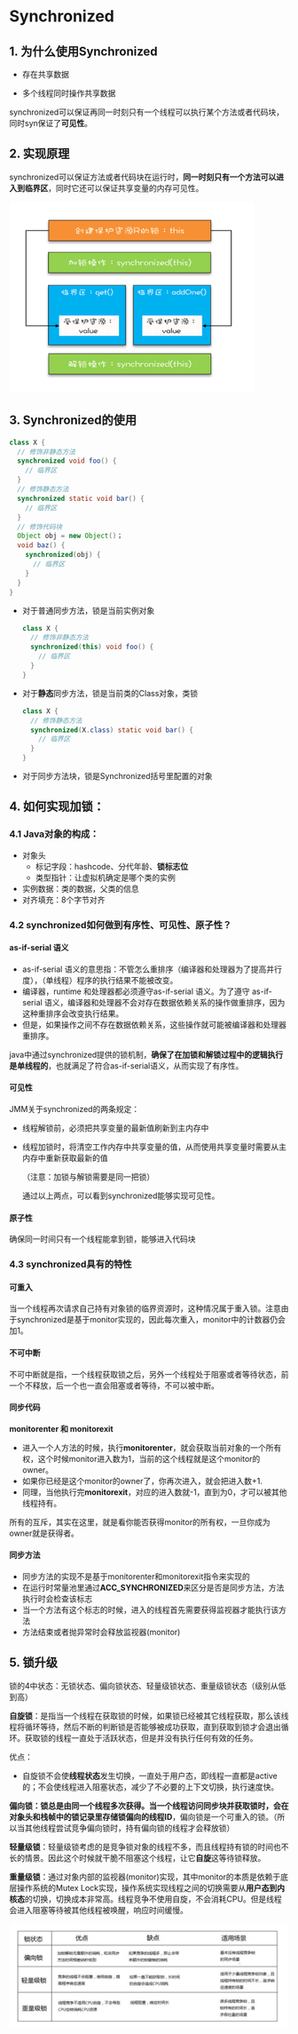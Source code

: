 # Synchronized

## 1. 为什么使用Synchronized

- 存在共享数据

- 多个线程同时操作共享数据

synchronized可以保证再同一时刻只有一个线程可以执行某个方法或者代码块，同时syn保证了**可见性**。

## 2. 实现原理

synchronized可以保证方法或者代码块在运行时，**同一时刻只有一个方法可以进入到临界区**，同时它还可以保证共享变量的内存可见性。

![保护临界区](01_synchronized.assets/image-20200913190624900.png)

## 3. Synchronized的使用

```java
class X {
  // 修饰非静态方法
  synchronized void foo() {
    // 临界区
  }
  // 修饰静态方法
  synchronized static void bar() {
    // 临界区
  }
  // 修饰代码块
  Object obj = new Object()；
  void baz() {
    synchronized(obj) {
      // 临界区
    }
  }
} 
```

- 对于普通同步方法，锁是当前实例对象

  ```java
  class X {
    // 修饰非静态方法
    synchronized(this) void foo() {
      // 临界区
    }
  }
  ```

- 对于**静态**同步方法，锁是当前类的Class对象，类锁

  ```java
  class X {
    // 修饰静态方法
    synchronized(X.class) static void bar() {
      // 临界区
    }
  }
  ```

- 对于同步方法块，锁是Synchronized括号里配置的对象



## 4. 如何实现加锁：

### 4.1 Java对象的构成：

- 对象头
  - 标记字段：hashcode、分代年龄、**锁标志位**
  - 类型指针：让虚拟机确定是哪个类的实例
- 实例数据：类的数据，父类的信息
- 对齐填充：8个字节对齐

### 4.2 synchronized如何做到有序性、可见性、原子性？

#### as-if-serial 语义

- as-if-serial 语义的意思指：不管怎么重排序（编译器和处理器为了提高并行度），（单线程）程序的执行结果不能被改变。
- 编译器，runtime 和处理器都必须遵守as-if-serial 语义。为了遵守 as-if-serial 语义，编译器和处理器不会对存在数据依赖关系的操作做重排序，因为这种重排序会改变执行结果。
- 但是，如果操作之间不存在数据依赖关系，这些操作就可能被编译器和处理器重排序。 

java中通过synchronized提供的锁机制，**确保了在加锁和解锁过程中的逻辑执行是单线程的**，也就满足了符合as-if-serial语义，从而实现了有序性。

#### 可见性

JMM关于synchronized的两条规定：

- 线程解锁前，必须把共享变量的最新值刷新到主内存中

- 线程加锁时，将清空工作内存中共享变量的值，从而使用共享变量时需要从主内存中重新获取最新的值

  （注意：加锁与解锁需要是同一把锁）

   通过以上两点，可以看到synchronized能够实现可见性。

#### 原子性

确保同一时间只有一个线程能拿到锁，能够进入代码块

### 4.3 synchronized具有的特性

#### 可重入

当一个线程再次请求自己持有对象锁的临界资源时，这种情况属于重入锁。注意由于synchronized是基于monitor实现的，因此每次重入，monitor中的计数器仍会加1。

#### 不可中断

不可中断就是指，一个线程获取锁之后，另外一个线程处于阻塞或者等待状态，前一个不释放，后一个也一直会阻塞或者等待，不可以被中断。

#### 同步代码

**monitorenter 和 monitorexit**

- 进入一个人方法的时候，执行**monitorenter**，就会获取当前对象的一个所有权，这个时候monitor进入数为1，当前的这个线程就是这个monitor的owner。
- 如果你已经是这个monitor的owner了，你再次进入，就会把进入数+1.
- 同理，当他执行完**monitorexit**，对应的进入数就-1，直到为0，才可以被其他线程持有。

所有的互斥，其实在这里，就是看你能否获得monitor的所有权，一旦你成为owner就是获得者。

#### 同步方法

- 同步方法的实现不是基于monitorenter和monitorexit指令来实现的
- 在运行时常量池里通过**ACC_SYNCHRONIZED**来区分是否是同步方法，方法执行时会检查该标志
- 当一个方法有这个标志的时候，进入的线程首先需要获得监视器才能执行该方法
- 方法结束或者抛异常时会释放监视器(monitor)



## 5. 锁升级

锁的4中状态：无锁状态、偏向锁状态、轻量级锁状态、重量级锁状态（级别从低到高）

**自旋锁**：是指当一个线程在获取锁的时候，如果锁已经被其它线程获取，那么该线程将循环等待，然后不断的判断锁是否能够被成功获取，直到获取到锁才会退出循环。获取锁的线程一直处于活跃状态，但是并没有执行任何有效的任务。

优点：

* 自旋锁不会使**线程状态**发生切换，一直处于用户态，即线程一直都是active的；不会使线程进入阻塞状态，减少了不必要的上下文切换，执行速度快。

**偏向锁：**锁总是由同一个线程多次获得。当一个线程访问同步块并获取锁时，会在对象头和栈帧中的**锁记录里存储锁偏向的线程ID**，偏向锁是一个可重入的锁。（所以当其他线程尝试竞争偏向锁时，持有偏向锁的线程才会释放锁）

**轻量级锁**：轻量级锁考虑的是竞争锁对象的线程不多，而且线程持有锁的时间也不长的情景。因此这个时候就干脆不阻塞这个线程，让它**自旋**这等待锁释放。

**重量级锁**：通过对象内部的监视器(monitor)实现，其中monitor的本质是依赖于底层操作系统的Mutex Lock实现，操作系统实现线程之间的切换需要从**用户态到内核态**的切换，切换成本非常高。线程竞争不使用自旋，不会消耗CPU。但是线程会进入阻塞等待被其他线程被唤醒，响应时间缓慢。

![](01_synchronized.assets/2018032217003676)

